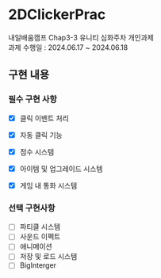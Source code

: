 # 2DClickerPrac
 내일배움캠프 Chap3-3 유니티 심화주차 개인과제  
 과제 수행일 : 2024.06.17 ~ 2024.06.18   
     
      
 ## 구현 내용  
### 필수 구현 사항
- [x]  클릭 이벤트 처리
- [x]  자동 클릭 기능
- [x]  점수 시스템
- [x]  아이템 및 업그레이드 시스템
- [x]  게임 내 통화 시스템
    



      
### 선택 구현사항
- [ ]  파티클 시스템
- [ ]  사운드 이펙트
- [ ]  애니메이션
- [ ]  저장 및 로드 시스템
- [ ]  BigInterger
